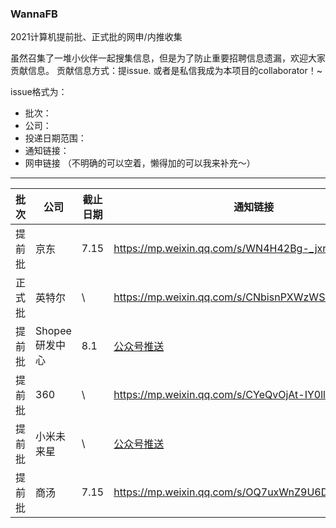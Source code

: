 ### WannaFB

2021计算机提前批、正式批的网申/内推收集


虽然召集了一堆小伙伴一起搜集信息，但是为了防止重要招聘信息遗漏，欢迎大家贡献信息。
贡献信息方式：提issue. 或者是私信我成为本项目的collaborator！~

issue格式为：
* 批次：
* 公司：
* 投递日期范围：
* 通知链接：
* 网申链接
（不明确的可以空着，懒得加的可以我来补充～）


-----------------------------------------------------------------------------------------------------------------------------------------------------------


| 批次   | 公司   | 截止日期  | 通知链接                                          | 网申链接                          |
| ------ | ------ | --------- | ------------------------------------------------- | --------------------------------- |
| 提前批 | 京东   | 7.15 | https://mp.weixin.qq.com/s/WN4H42Bg-_jxrZf2tEzfZg | https://campus.jd.com/#/          |
| 正式批 | 英特尔 | \   | https://mp.weixin.qq.com/s/CNbisnPXWzWSekowf0PBxw | https://chinacampus.jobs.intel.cn |
| 提前批 | Shopee研发中心   | 8.1 | [公众号推送](https://mp.weixin.qq.com/s?__biz=MzU0MjgzMDAxOA==&mid=2247491532&idx=1&sn=c25d07b21ee859198165b60612c4defb&chksm=fb15e361cc626a77a1b994e329e50c97e633471a9c30a86212d06a21eb883bf9d4f3fb33b6d2&mpshare=1&scene=23&srcid=06224Pj5DKVLQ67pQQyLqWOp&sharer_sharetime=1624354855575&sharer_shareid=59332ea7c33ee752808701f0287171ae#rd) | app.mokahr.com/campus_apply/shopee/2962         |
| 提前批 | 360 | \ | https://mp.weixin.qq.com/s/CYeQvOjAt-IY0lld6M5slw | https://www.nowcoder.com/careers/360/65521 绝了竟然是牛客投递      |
| 提前批 | 小米未来星 | \ | [公众号推送](https://mp.weixin.qq.com/s?__biz=MzU5ODI4OTgwNA==&mid=2247490385&idx=1&sn=e203133a5d6e282890cee90a8c9f05b2&chksm=fe4727b2c930aea4126cac05392317003366296f6a473dc2be0edded26906e5327b94e6b869b&mpshare=1&scene=23&srcid=0630L6RHY8YvmWCsjfZBsDiT&sharer_sharetime=1625022482434&sharer_shareid=59332ea7c33ee752808701f0287171ae#rd)| https://app.mokahr.com/campus_apply/xiaomi/286?code=081GeLll2U0tj74KEaml2zcf4G0GeLlH&state=personalCenter#/jobs?project=100006406&page=1   |
| 提前批 | 商汤 | 7.15| https://mp.weixin.qq.com/s/OQ7uxWnZ9U6DbRDSk9zcmQ | http://campus.hr.xiaomi.com/campus_apply/xiaomi/286/#/    |

